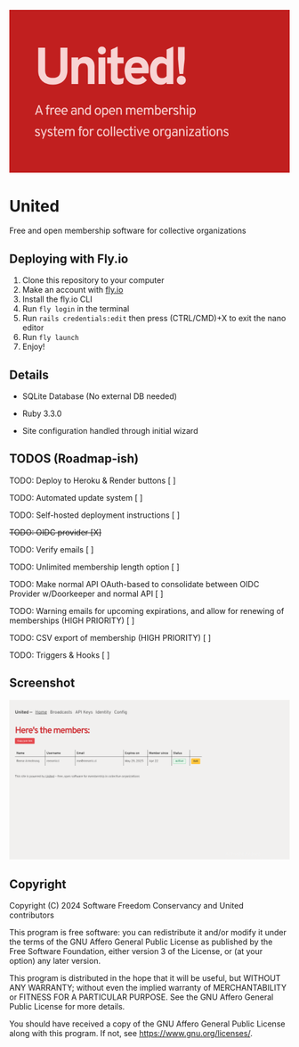 ![United! A free and open system for collective organizations](<United.png>)

# United

Free and open membership software for collective organizations

## Deploying with Fly.io

1. Clone this repository to your computer
2. Make an account with [fly.io](https://fly.io)
3. Install the fly.io CLI
4. Run `fly login` in the terminal
5. Run `rails credentials:edit` then press (CTRL/CMD)+X to exit the nano editor
6. Run `fly launch`
7. Enjoy!

## Details

- SQLite Database (No external DB needed)

- Ruby 3.3.0

- Site configuration handled through initial wizard


## TODOS (Roadmap-ish)

TODO: Deploy to Heroku & Render buttons [ ]

TODO: Automated update system [ ]

TODO: Self-hosted deployment instructions [ ]

~~TODO: OIDC provider [X]~~

TODO: Verify emails [ ]

TODO: Unlimited membership length option [ ]

TODO: Make normal API OAuth-based to consolidate between OIDC Provider w/Doorkeeper and normal API [ ]

TODO: Warning emails for upcoming expirations, and allow for renewing of memberships (HIGH PRIORITY) [ ]

TODO: CSV export of membership (HIGH PRIORITY) [ ]

TODO: Triggers & Hooks [ ]

## Screenshot

![Screenshot of the United dashboard](screenshot.png)

## Copyright

Copyright (C) 2024 Software Freedom Conservancy and United contributors

This program is free software: you can redistribute it and/or modify it under the terms of the GNU Affero General Public License as published by the Free Software Foundation, either version 3 of the License, or (at your option) any later version.

This program is distributed in the hope that it will be useful, but WITHOUT ANY WARRANTY; without even the implied warranty of MERCHANTABILITY or FITNESS FOR A PARTICULAR PURPOSE. See the GNU Affero General Public License for more details.

You should have received a copy of the GNU Affero General Public License along with this program. If not, see https://www.gnu.org/licenses/.